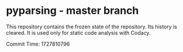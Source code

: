 # pyparsing - master branch

This repository contains the frozen state of the repository.
Its history is cleared. It is used only for static code
analysis with Codacy.

Commit Time: 1727810796